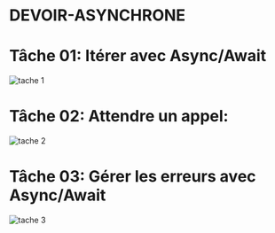 # DEVOIR-ASYNCHRONE

# Tâche 01: Itérer avec Async/Await
![tache 1](https://github.com/user-attachments/assets/81163eff-2d7f-4e41-a569-17a1da84f429)

# Tâche 02: Attendre un appel:

![tache 2](https://github.com/user-attachments/assets/8a8ba348-d1cc-4fb0-ae45-67a1ce6767da)

# Tâche 03: Gérer les erreurs avec Async/Await

![tache 3](https://github.com/user-attachments/assets/ca321e92-1be9-405d-9a95-68f989f11f80)

